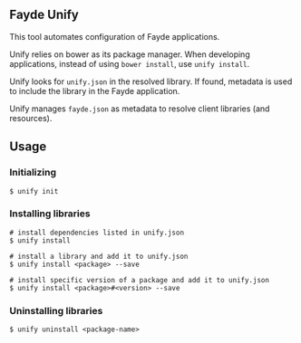 ## Fayde Unify

This tool automates configuration of Fayde applications.

Unify relies on bower as its package manager.
When developing applications, instead of using `bower install`, use `unify install`.

Unify looks for `unify.json` in the resolved library.  If found, metadata is used to include the library in the Fayde application.

Unify manages `fayde.json` as metadata to resolve client libraries (and resources).

## Usage

### Initializing

```
$ unify init
```

### Installing libraries

```
# install dependencies listed in unify.json
$ unify install

# install a library and add it to unify.json
$ unify install <package> --save

# install specific version of a package and add it to unify.json
$ unify install <package>#<version> --save
```

### Uninstalling libraries

```
$ unify uninstall <package-name>
```
